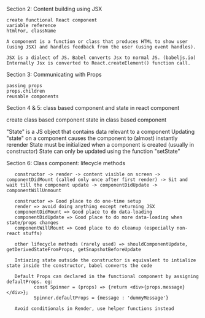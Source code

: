 Section 2: Content building using JSX 

    create functional React component
    variable reference
    htmlFor, className

    A component is a function or class that produces HTML to show user (using JSX) and handles feedback from the user (using event handles).
       
    JSX is a dialect of JS. Babel converts Jsx to normal JS. (babeljs.io)
    Internally Jsx is converted to React.createElement() function call.

Section 3: Communicating with Props
    
    passing props
    props.children 
    reusable components

Section 4 & 5: class based component and state in react component

   create class based component
   state in class based component

   "State" is a JS object that contains data relevant to a component
   Updating "state" on a component causes the component to (almost) instantly rerender
   State must be initialized when a component is created (usually in constructor)
   State can  only be updated using the function "setState"

Section 6: Class component: lifecycle methods

       constructor -> render -> content visible on screen -> componentDidMount (called only once after first render) -> Sit and wait till the component update -> componentDidUpdate -> componentWillUnmount

       constructor => Good place to do one-time setup
       render => avoid doing anything except returning JSX
       componentDidMount => Good place to do data-loading
       componentDidUpdate => Good place to do more data-loading when state/props changes
       componentWillMount => Good place to do cleanup (especially non-react stuffs)

       other lifecycle methods (rarely used) => shouldComponentUpdate, getDerivedStateFromProps, getSnapshotBeforeUpdate

       Intiazing state outside the constructor is equivalent to intialize state inside the constructor, babel converts the code

       Default Props can declared in the functional component by assigning defaultProps. eg: 
              const Spinner = (props) => {return <div>{props.message}</div>};
              Spinner.defaultProps = {message : 'dummyMessage'} 

       Avoid conditionals in Render, use helper functions instead